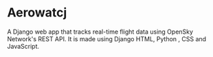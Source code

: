 # Aerowatcj
A Django web app that tracks real-time flight data using OpenSky Network's REST API. It is made using Django HTML, Python , CSS and JavaScript.
